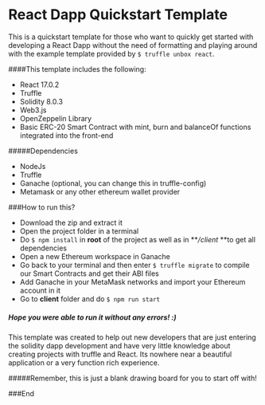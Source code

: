 # React Dapp Quickstart Template
This is a quickstart template for those who want to quickly get started with developing a React Dapp without the need of formatting and playing around with the example template provided by `$ truffle unbox react`.

####This template includes the following:
+ React 17.0.2
+ Truffle
+ Solidity 8.0.3
+ Web3.js
+ OpenZeppelin Library
+ Basic ERC-20 Smart Contract with mint, burn and balanceOf functions integrated into the front-end

#####Dependencies
+ NodeJs
+ Truffle
+ Ganache (optional, you can change this in truffle-config)
+ Metamask or any other ethereum wallet provider

###How to run this?
+ Download the zip and extract it
+ Open the project folder in a terminal
+ Do `$ npm install` in **root** of the project as well as in ***/client* **to get all dependencies
+ Open a new Ethereum workspace in Ganache
+ Go back to your terminal and then enter `$ truffle migrate` to compile our Smart Contracts and get their ABI files
+ Add Ganache in your MetaMask networks and import your Ethereum account in it
+ Go to **client** folder and do `$ npm run start`

##### Hope you were able to run it without any errors! :)

This template was created to help out new developers that are just entering the solidity dapp development and have very little knowledge about creating projects with truffle and React. Its nowhere near a beautiful application or a very function rich experience.

#####Remember, this is just a blank drawing board for you to start off with!



###End
